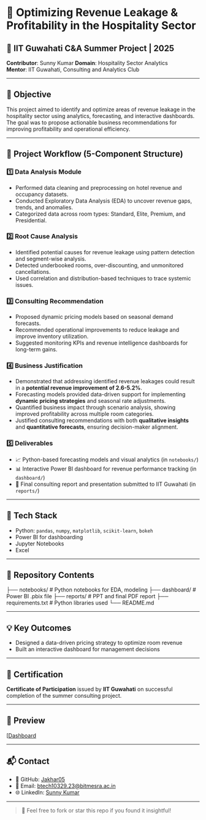 # 🏨 Optimizing Revenue Leakage & Profitability in the Hospitality Sector

## 📍 IIT Guwahati C&A Summer Project | 2025

**Contributor**: Sunny Kumar
**Domain**: Hospitality Sector Analytics  
**Mentor**: IIT Guwahati, Consulting and Analytics Club

---

## 🎯 Objective

This project aimed to identify and optimize areas of revenue leakage in the hospitality sector using analytics, forecasting, and interactive dashboards. The goal was to propose actionable business recommendations for improving profitability and operational efficiency.

---

## 🔧 Project Workflow (5-Component Structure)

### 1️⃣ Data Analysis Module
- Performed data cleaning and preprocessing on hotel revenue and occupancy datasets.
- Conducted Exploratory Data Analysis (EDA) to uncover revenue gaps, trends, and anomalies.
- Categorized data across room types: Standard, Elite, Premium, and Presidential.

### 2️⃣ Root Cause Analysis
- Identified potential causes for revenue leakage using pattern detection and segment-wise analysis.
- Detected underbooked rooms, over-discounting, and unmonitored cancellations.
- Used correlation and distribution-based techniques to trace systemic issues.

### 3️⃣ Consulting Recommendation
- Proposed dynamic pricing models based on seasonal demand forecasts.
- Recommended operational improvements to reduce leakage and improve inventory utilization.
- Suggested monitoring KPIs and revenue intelligence dashboards for long-term gains.

### 4️⃣ Business Justification
- Demonstrated that addressing identified revenue leakages could result in a **potential revenue improvement of 2.6-5.2%**.
- Forecasting models provided data-driven support for implementing **dynamic pricing strategies** and seasonal rate adjustments.
- Quantified business impact through scenario analysis, showing improved profitability across multiple room categories.
- Justified consulting recommendations with both **qualitative insights** and **quantitative forecasts**, ensuring decision-maker alignment.


### 5️⃣ Deliverables
- 📈 Python-based forecasting models and visual analytics (in `notebooks/`)
- 📊 Interactive Power BI dashboard for revenue performance tracking (in `dashboard/`)
- 🧾 Final consulting report and presentation submitted to IIT Guwahati (in `reports/`)



---

## 🧰 Tech Stack

- Python: `pandas`, `numpy`, `matplotlib`, `scikit-learn`, `bokeh`
- Power BI for dashboarding
- Jupyter Notebooks
- Excel

---

## 📂 Repository Contents
├── notebooks/ # Python notebooks for EDA, modeling
├── dashboard/ # Power BI .pbix file
├── reports/ # PPT and final PDF report
├── requirements.txt # Python libraries used
└── README.md

---

## 💡 Key Outcomes

- Designed a data-driven pricing strategy to optimize room revenue
- Built an interactive dashboard for management decisions

---

## 🏅 Certification

**Certificate of Participation** issued by **IIT Guwahati** on successful completion of the summer consulting project.

---

## 📸 Preview

[[Dashboard](https://github.com/user-attachments/assets/bf60a9c5-4d1f-4f9c-a191-a7f91079dc89)

---

## 📬 Contact

- 🔗 GitHub: [Jakhar05](https://github.com/Jakhar05)
- 📧 Email: btech10329.23@bitmesra.ac.in
- 🌐 LinkedIn: [Sunny Kumar](www.linkedin.com/in/sunny-kumar-33521b348)

---

> 📌 Feel free to fork or star this repo if you found it insightful!






